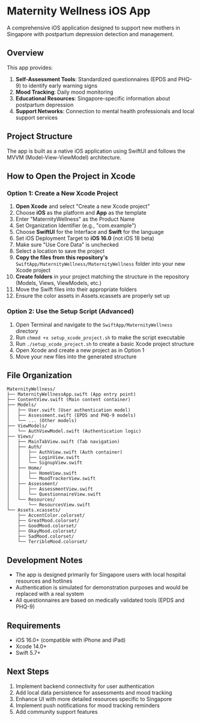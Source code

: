 # Maternity Wellness iOS App

A comprehensive iOS application designed to support new mothers in Singapore with postpartum depression detection and management.

## Overview

This app provides:

1. **Self-Assessment Tools**: Standardized questionnaires (EPDS and PHQ-9) to identify early warning signs
2. **Mood Tracking**: Daily mood monitoring
3. **Educational Resources**: Singapore-specific information about postpartum depression
4. **Support Networks**: Connection to mental health professionals and local support services

## Project Structure

The app is built as a native iOS application using SwiftUI and follows the MVVM (Model-View-ViewModel) architecture.

## How to Open the Project in Xcode

### Option 1: Create a New Xcode Project

1. **Open Xcode** and select "Create a new Xcode project"
2. Choose **iOS** as the platform and **App** as the template
3. Enter "MaternityWellness" as the Product Name
4. Set Organization Identifier (e.g., "com.example")
5. Choose **SwiftUI** for the Interface and **Swift** for the language
6. Set iOS Deployment Target to **iOS 16.0** (not iOS 18 beta)
7. Make sure "Use Core Data" is unchecked
8. Select a location to save the project
9. **Copy the files from this repository's** `SwiftApp/MaternityWellness/MaternityWellness` folder into your new Xcode project
10. **Create folders** in your project matching the structure in the repository (Models, Views, ViewModels, etc.)
11. Move the Swift files into their appropriate folders
12. Ensure the color assets in Assets.xcassets are properly set up

### Option 2: Use the Setup Script (Advanced)

1. Open Terminal and navigate to the `SwiftApp/MaternityWellness` directory
2. Run `chmod +x setup_xcode_project.sh` to make the script executable
3. Run `./setup_xcode_project.sh` to create a basic Xcode project structure
4. Open Xcode and create a new project as in Option 1
5. Move your new files into the generated structure

## File Organization

```
MaternityWellness/
├── MaternityWellnessApp.swift (App entry point)
├── ContentView.swift (Main content container)
├── Models/
│   ├── User.swift (User authentication model)
│   ├── Assessment.swift (EPDS and PHQ-9 models)
│   └── ... (Other models)
├── ViewModels/
│   └── AuthViewModel.swift (Authentication logic)
├── Views/
│   ├── MainTabView.swift (Tab navigation)
│   ├── Auth/
│   │   ├── AuthView.swift (Auth container)
│   │   ├── LoginView.swift
│   │   └── SignupView.swift
│   ├── Home/
│   │   ├── HomeView.swift
│   │   └── MoodTrackerView.swift
│   ├── Assessment/
│   │   ├── AssessmentView.swift
│   │   └── QuestionnaireView.swift
│   └── Resources/
│       └── ResourcesView.swift
└── Assets.xcassets/
    ├── AccentColor.colorset/
    ├── GreatMood.colorset/
    ├── GoodMood.colorset/
    ├── OkayMood.colorset/
    ├── SadMood.colorset/
    └── TerribleMood.colorset/
```

## Development Notes

- The app is designed primarily for Singapore users with local hospital resources and hotlines
- Authentication is simulated for demonstration purposes and would be replaced with a real system
- All questionnaires are based on medically validated tools (EPDS and PHQ-9)

## Requirements

- iOS 16.0+ (compatible with iPhone and iPad)
- Xcode 14.0+
- Swift 5.7+

## Next Steps

1. Implement backend connectivity for user authentication
2. Add local data persistence for assessments and mood tracking
3. Enhance UI with more detailed resources specific to Singapore
4. Implement push notifications for mood tracking reminders
5. Add community support features

